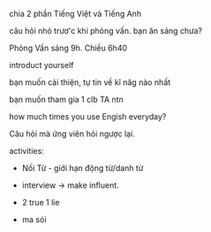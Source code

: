 chia 2 phần Tiếng Việt và Tiếng Anh

câu hỏi nhỏ trươ'c khi phỏng vấn. bạn ăn sáng chưa? 

Phỏng Vấn sáng 9h. Chiều 6h40

introduct yourself

bạn muốn cải thiện, tự tin về kĩ năg nào nhất

bạn muốn tham gia 1 clb TA ntn

how much times you use Engish everyday?


Câu hỏi mà ứng viên hỏi ngược lại.

activities: 

+ Nối Từ - giới hạn động từ/danh từ
+ interview -> make influent. 
+ 2 true 1 lie


+  ma sói  

